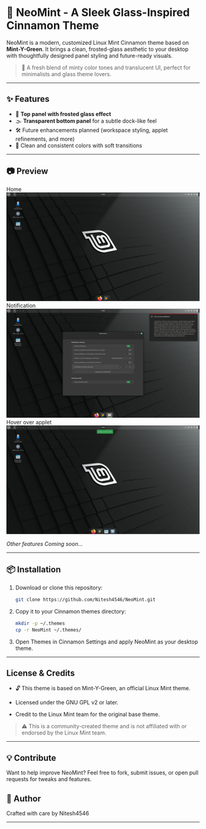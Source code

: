 # 🌿 NeoMint - A Sleek Glass-Inspired Cinnamon Theme

NeoMint is a modern, customized Linux Mint Cinnamon theme based on **Mint-Y-Green**. It brings a clean, frosted-glass aesthetic to your desktop with thoughtfully designed panel styling and future-ready visuals.

> 🎨 A fresh blend of minty color tones and translucent UI, perfect for minimalists and glass theme lovers.

---

## ✨ Features

- 🧊 **Top panel with frosted glass effect**
- 🌫 **Transparent bottom panel** for a subtle dock-like feel
- 🛠️ Future enhancements planned (workspace styling, applet refinements, and more)
- 🎨 Clean and consistent colors with soft transitions

---

## 📷 Preview

Home
![NeoMint Screenshot](Theme.png)
Notification
![NeoMint Screenshot](notification.png)
Hover over applet
![NeoMint Screenshot](hover.png)

*Other features Coming soon...*  

---

## 📦 Installation

1. Download or clone this repository:
   ```bash
   git clone https://github.com/Nitesh4546/NeoMint.git
    ```
2. Copy it to your Cinnamon themes directory:
    ```bash
    mkdir -p ~/.themes
    cp -r NeoMint ~/.themes/
    ```
3. Open Themes in Cinnamon Settings and apply NeoMint as your desktop theme.

---

## License & Credits
- 🔓 This theme is based on Mint-Y-Green, an official Linux Mint theme.

- Licensed under the GNU GPL v2 or later.

- Credit to the Linux Mint team for the original base theme.

>⚠️ This is a community-created theme and is not affiliated with or endorsed by the Linux Mint team.

---
## 💡 Contribute
Want to help improve NeoMint?
Feel free to fork, submit issues, or open pull requests for tweaks and features.

## 💚 Author

Crafted with care by Nitesh4546

---

